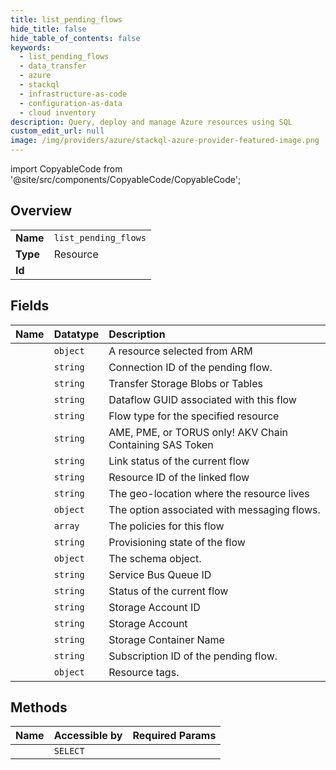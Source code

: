 ```yaml
---
title: list_pending_flows
hide_title: false
hide_table_of_contents: false
keywords:
  - list_pending_flows
  - data_transfer
  - azure    
  - stackql
  - infrastructure-as-code
  - configuration-as-data
  - cloud inventory
description: Query, deploy and manage Azure resources using SQL
custom_edit_url: null
image: /img/providers/azure/stackql-azure-provider-featured-image.png
---
```


import CopyableCode from '@site/src/components/CopyableCode/CopyableCode';




## Overview
<table><tbody>
<tr><td><b>Name</b></td><td><code>list_pending_flows</code></td></tr>
<tr><td><b>Type</b></td><td>Resource</td></tr>
<tr><td><b>Id</b></td><td><CopyableCode code="azure.data_transfer.list_pending_flows" /></td></tr>
</tbody></table>

## Fields
| Name | Datatype | Description |
|:-----|:---------|:------------|
| <CopyableCode code="connection" /> | `object` | A resource selected from ARM |
| <CopyableCode code="connectionId" /> | `string` | Connection ID of the pending flow. |
| <CopyableCode code="dataType" /> | `string` | Transfer Storage Blobs or Tables |
| <CopyableCode code="flowId" /> | `string` | Dataflow GUID associated with this flow |
| <CopyableCode code="flowType" /> | `string` | Flow type for the specified resource |
| <CopyableCode code="keyVaultUri" /> | `string` | AME, PME, or TORUS only! AKV Chain Containing SAS Token |
| <CopyableCode code="linkStatus" /> | `string` | Link status of the current flow |
| <CopyableCode code="linkedFlowId" /> | `string` | Resource ID of the linked flow |
| <CopyableCode code="location" /> | `string` | The geo-location where the resource lives |
| <CopyableCode code="messagingOptions" /> | `object` | The option associated with messaging flows. |
| <CopyableCode code="policies" /> | `array` | The policies for this flow |
| <CopyableCode code="provisioningState" /> | `string` | Provisioning state of the flow |
| <CopyableCode code="schema" /> | `object` | The schema object. |
| <CopyableCode code="serviceBusQueueId" /> | `string` | Service Bus Queue ID |
| <CopyableCode code="status" /> | `string` | Status of the current flow |
| <CopyableCode code="storageAccountId" /> | `string` | Storage Account ID |
| <CopyableCode code="storageAccountName" /> | `string` | Storage Account |
| <CopyableCode code="storageContainerName" /> | `string` | Storage Container Name |
| <CopyableCode code="subscriptionId" /> | `string` | Subscription ID of the pending flow. |
| <CopyableCode code="tags" /> | `object` | Resource tags. |
## Methods
| Name | Accessible by | Required Params |
|:-----|:--------------|:----------------|
| <CopyableCode code="list" /> | `SELECT` | <CopyableCode code="connectionName, resourceGroupName, subscriptionId" /> |
